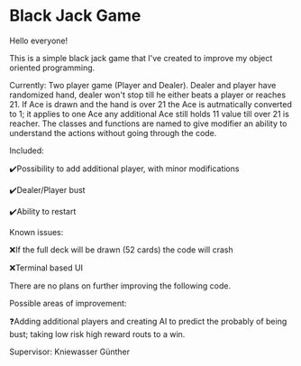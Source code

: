 # Black Jack Game
Hello everyone!

This is a simple black jack game that I've created to improve my object oriented programming.

Currently: 
Two player game (Player and Dealer).
Dealer and player have randomized hand, dealer won't stop till he either beats a player or reaches 21.
If Ace is drawn and the hand is over 21 the Ace is autmatically converted to 1; it applies to one Ace any additional Ace still holds 11 value till over 21 is reacher. 
The classes and functions are named to give modifier an ability to understand the actions without going through the code.

Included:

✔️Possibility to add additional player, with minor modifications

✔️Dealer/Player bust

✔️Ability to restart

Known issues:

❌If the full deck will be drawn (52 cards) the code will crash

❌Terminal based UI

There are no plans on further improving the following code.

Possible areas of improvement:

❓Adding additional players and creating AI to predict the probably of being bust; taking low risk high reward routs to a win. 

Supervisor: Kniewasser Günther
